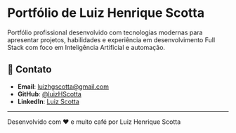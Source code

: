 # Portfólio de Luiz Henrique Scotta

Portfólio profissional desenvolvido com tecnologias modernas para apresentar projetos, habilidades e experiência em desenvolvimento Full Stack com foco em Inteligência Artificial e automação.

## 📧 Contato

- **Email**: luizhgscotta@gmail.com
- **GitHub**: [@luizHScotta](https://github.com/luizHScotta)
- **LinkedIn**: [Luiz Scotta](https://www.linkedin.com/in/luiz-scotta-450572213/)

---

Desenvolvido com ❤️ e muito café por Luiz Henrique Scotta
